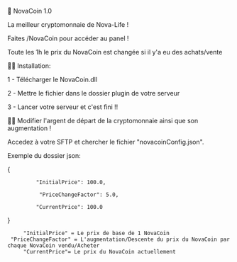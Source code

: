 📗 NovaCoin 1.0

La meilleur cryptomonnaie de Nova-Life !

Faites /NovaCoin pour accéder au panel !

Toute les 1h le prix du NovaCoin est changée si il y'a eu des achats/vente

👨‍💻 Installation:

1 - Télécharger le NovaCoin.dll

2 - Mettre le fichier dans le dossier plugin de votre serveur

3 - Lancer votre serveur et c'est fini !!

👨‍🏫 Modifier l'argent de départ de la cryptomonnaie ainsi que son augmentation !

Accedez à votre SFTP et chercher le fichier "novacoinConfig.json".

Exemple du dossier json:

{

             "InitialPrice": 100.0,
        
              "PriceChangeFactor": 5.0,
        
             "CurrentPrice": 100.0
}

    	 "InitialPrice" = Le prix de base de 1 NovaCoin		
	 "PriceChangeFactor" = L'augmentation/Descente du prix du NovaCoin par chaque NovaCoin vendu/Acheter
     	 "CurrentPrice"= Le prix du NovaCoin actuellement 

